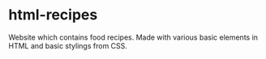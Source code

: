 # html-recipes
Website which contains food recipes. Made with various basic elements in HTML and basic stylings from CSS.
